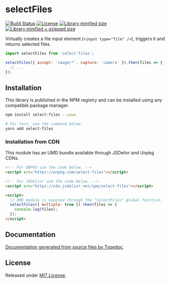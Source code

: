 # selectFiles

[![Build Status](https://travis-ci.org/VitorLuizC/select-files.svg?branch=master)](https://travis-ci.org/VitorLuizC/select-files)
[![License](https://badgen.net/github/license/VitorLuizC/select-files)](./LICENSE)
[![Library minified size](https://badgen.net/bundlephobia/min/select-files)](https://bundlephobia.com/result?p=select-files)
[![Library minified + gzipped size](https://badgen.net/bundlephobia/minzip/select-files)](https://bundlephobia.com/result?p=select-files)

Virtually creates a file input element (`<input type="file" />`), triggers it and returns selected files.

```js
import selectFiles from 'select-files';

selectFiles({ accept: 'image/*', capture: 'camera' }).then(files => {
  // ...
});
```

## Installation

This library is published in the NPM registry and can be installed using any compatible package manager.

```sh
npm install select-files --save

# For Yarn, use the command below.
yarn add select-files
```

### Installation from CDN

This module has an UMD bundle available through JSDelivr and Unpkg CDNs.

```html
<!-- For UNPKG use the code below. -->
<script src="https://unpkg.com/select-files"></script>

<!-- For JSDelivr use the code below. -->
<script src="https://cdn.jsdelivr.net/npm/select-files"></script>

<script>
  // UMD module is exposed through the "selectFiles" global function.
  selectFiles({ multiple: true }).then(files => {
    console.log(files);
  });
</script>
```

## Documentation

[Documentation generated from source files by Typedoc](./docs/README.md).

## License

Released under [MIT License](./LICENSE).
